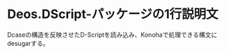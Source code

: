 Deos.DScript-パッケージの1行説明文
====================
Dcaseの構造を反映させたD-Scriptを読み込み、Konohaで処理できる構文にdesugarする。
